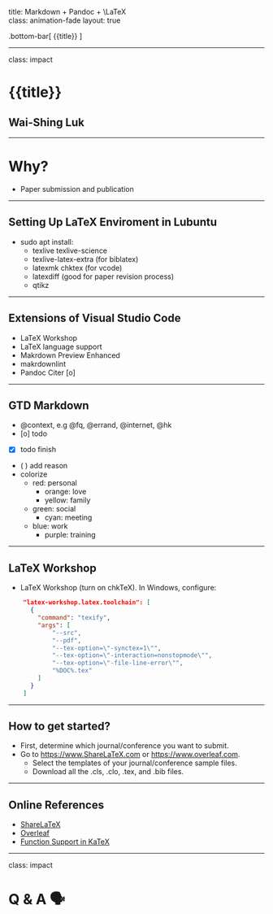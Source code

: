 title: Markdown + Pandoc + \LaTeX\
class: animation-fade
layout: true

<!-- This slide will serve as the base layout for all your slides -->

.bottom-bar[
{{title}}
]

---

class: impact

# {{title}}

## Wai-Shing Luk

---

# Why?

- Paper submission and publication

---

## Setting Up LaTeX Enviroment in Lubuntu

- sudo apt install:
  - texlive texlive-science
  - texlive-latex-extra (for biblatex)
  - latexmk chktex (for vcode)
  - latexdiff (good for paper revision process)
  - qtikz

---

## Extensions of Visual Studio Code

- LaTeX Workshop
- LaTeX language support
- Makrdown Preview Enhanced
- makrdownlint
- Pandoc Citer [o]

---

## GTD Markdown

- @context, e.g @fq, @errand, @internet, @hk
- [o] todo
- [x] todo finish
- ( ) add reason
- colorize
  - red: personal
    - orange: love
    - yellow: family
  - green: social
    - cyan: meeting
  - blue: work
    - purple: training

---

## LaTeX Workshop

- LaTeX Workshop (turn on chkTeX). In Windows, configure:

```json
    "latex-workshop.latex.toolchain": [
      {
        "command": "texify",
        "args": [
            "--src",
            "--pdf",
            "--tex-option=\"-synctex=1\"",
            "--tex-option=\"-interaction=nonstopmode\"",
            "--tex-option=\"-file-line-error\"",
            "%DOC%.tex"
        ]
      }
    ]
```

---

## How to get started?

- First, determine which journal/conference you want to submit.
- Go to https://www.ShareLaTeX.com or https://www.overleaf.com.
  - Select the templates of your journal/conference sample files.
  - Download all the .cls, .clo, .tex, and .bib files.

---

## Online References

- [ShareLaTeX](https://www.sharelatex.com)
- [Overleaf](https://www.overleaf.com)
- [Function Support in KaTeX](https://khan.github.io/KaTeX/function-support.html)

---

class: impact

# Q & A 🗣️
